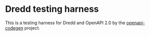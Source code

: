 # Dredd testing harness

This is a testing harness for Dredd and OpenAPI 2.0 by the [openapi-codegen](https://github.com/mermade/openapi-codegen) project.
